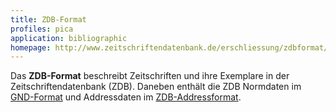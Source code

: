 ```yaml
---
title: ZDB-Format
profiles: pica 
application: bibliographic
homepage: http://www.zeitschriftendatenbank.de/erschliessung/zdbformat/
---
```


Das **ZDB-Format** beschreibt Zeitschriften und ihre Exemplare in der
Zeitschriftendatenbank (ZDB). Daneben enthält die ZDB Normdaten im
[GND-Format](gnd) und Addressdaten im [ZDB-Addressformat](zdb-address).

